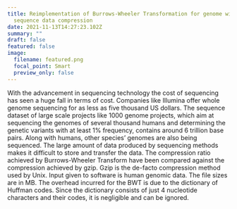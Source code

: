 ```yaml
---
title: Reimplementation of Burrows-Wheeler Transformation for genome wide
  sequence data compression
date: 2021-11-13T14:27:23.102Z
summary: ""
draft: false
featured: false
image:
  filename: featured.png
  focal_point: Smart
  preview_only: false
---
```

With the advancement in sequencing technology the cost of sequencing has seen a huge fall in terms of cost. Companies like Illumina offer whole genome sequencing for as less as five thousand US dollars. The sequence dataset of large scale projects like 1000 genome projects, which aim at sequencing the genomes of several thousand humans and determining the genetic variants with at least 1% frequency, contains around 6 trillion base pairs. Along with humans, other species’ genomes are also being sequenced. The large amount of data produced by sequencing methods makes it difficult to store and transfer the data.
The compression ratio achieved by Burrows-Wheeler Transform have been compared against the compression achieved by gzip. Gzip is the de-facto compression method used by Unix.
Input given to software is human genomic data.
The file sizes are in MB. The overhead incurred for the BWT is due to the dictionary of Huffman codes. Since the dictionary consists of just 4 nucleotide characters and their codes, it is negligible and can be ignored.
